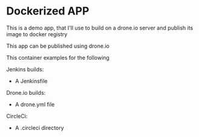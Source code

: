 # Dockerized APP

This is a demo app, that I'll use to build on a drone.io server and publish its image to docker registry

This app can be published using drone.io


This container examples for the following


Jenkins builds:

- A Jenkinsfile

Drone.io builds:

- A drone.yml file

CircleCi:

- A .circleci directory
